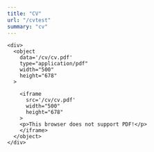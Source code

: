 ```yaml
---
title: "CV"
url: "/cvtest"
summary: "cv"
---
```


    <div>
      <object
        data='/cv/cv.pdf'
        type="application/pdf"
        width="500"
        height="678"
      >

        <iframe
          src='/cv/cv.pdf'
          width="500"
          height="678"
        >
        <p>This browser does not support PDF!</p>
        </iframe>
      </object>
    </div>
